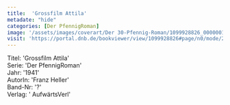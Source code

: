 ```yaml
---
title:  'Grossfilm Attila'
metadate: "hide"
categories: [Der PfennigRoman]
image: '/assets/images/coverart/Der 30-Pfennig-Roman/1099928826_00000010.jpg'
visit: 'https://portal.dnb.de/bookviewer/view/1099928826#page/n0/mode/2up'
---
```

Titel: 'Grossfilm Attila' <br>
Serie: 'Der PfennigRoman' <br>
Jahr: '1941' <br>
AutorIn: 'Franz Heller' <br>
Band-Nr: '?' <br>
Verlag: ' AufwärtsVerl'
